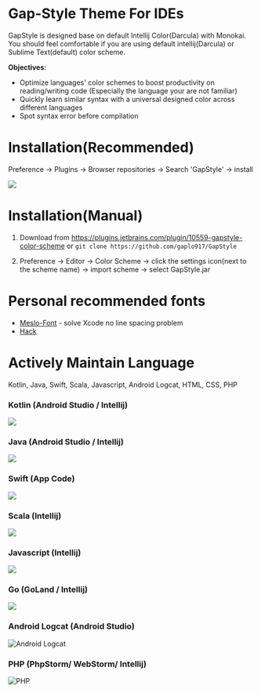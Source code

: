 # Gap-Style Theme For IDEs
GapStyle is designed base on default Intellij Color(Darcula) with Monokai. You should feel comfortable if you are using default intellij(Darcula) or Sublime Text(default) color scheme.

**Objectives**:

* Optimize languages' color schemes to boost productivity on reading/writing code (Especially the language your are not familiar)
* Quickly learn similar syntax with a universal designed color across different languages
* Spot syntax error before compilation

# Installation(Recommended)
Preference -> Plugins -> Browser repositories -> Search 'GapStyle' -> install

![](https://cdn.rawgit.com/gaplo917/GapStyle/master/intellij-gapstyle-plugin-tutorial.png)

# Installation(Manual)
1. Download from https://plugins.jetbrains.com/plugin/10559-gapstyle-color-scheme or
`git clone https://github.com/gaplo917/GapStyle`

2. Preference -> Editor -> Color Scheme -> click the settings icon(next to the scheme name) -> import scheme -> select GapStyle.jar


# Personal recommended fonts
* [Meslo-Font](https://github.com/andreberg/Meslo-Font/tree/master) - solve Xcode no line spacing problem
* [Hack](https://github.com/source-foundry/Hack)


# Actively Maintain Language

Kotlin, Java, Swift, Scala, Javascript, Android Logcat, HTML, CSS, PHP

### Kotlin (Android Studio / Intellij)
![](https://cdn.rawgit.com/gaplo917/GapStyle/master/preview/kotlin.png)

### Java (Android Studio / Intellij)
![](https://cdn.rawgit.com/gaplo917/GapStyle/master/preview/java.png)

### Swift (App Code)
![](https://cdn.rawgit.com/gaplo917/GapStyle/master/preview/swift.png)

### Scala (Intellij)
![](https://cdn.rawgit.com/gaplo917/GapStyle/master/preview/scala.png)

### Javascript (Intellij)
![](https://cdn.rawgit.com/gaplo917/GapStyle/master/preview/javascript.png)

### Go (GoLand / Intellij)
![](https://cdn.rawgit.com/gaplo917/GapStyle/master/preview/go.png)

### Android Logcat (Android Studio)
![Android Logcat](https://cdn.rawgit.com/gaplo917/GapStyle/master/preview/android-logcat.png)

### PHP (PhpStorm/ WebStorm/ Intellij)
![PHP](https://cdn.rawgit.com/gaplo917/GapStyle/master/preview/php.png)
